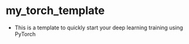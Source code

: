 # my_torch_template

- This is a template to quickly start your deep learning training using PyTorch

